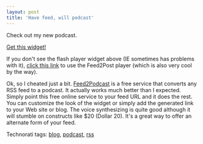 ```yaml
---
layout: post
title: 'Have feed, will podcast'
---
```

Check out my new podcast.

[Get this widget!](http://www.springwidgets.com/widgetize/788/?param=http%3A%2F%2Fwww.feed2podcast.com%2Fpodcast%2F49884907.xml&param_style_borderColor=000000&param_style_brandUrl=http://www.feed2podcast.com/images/cheangemetoyourimage.jpg&width=300&height=300)

If you don't see the flash player widget above (IE sometimes has problems with it), [click this link](http://www.feed2podcast.com/player/podcast_player.php?url=http://www.feed2podcast.com/podcast/49884907.xml) to use the Feed2Post player (which is also very cool by the way).

Ok, so I cheated just a bit. [Feed2Podcast](http://www.feed2podcast.com/) is a free service that converts any RSS feed to a podcast. It actually works much better than I expected. Simply point this free online service to your feed URL and it does the rest. You can customize the look of the widget or simply add the generated link to your Web site or blog. The voice synthesizing is quite good although it will stumble on constructs like $20 (Dollar 20). It's a great way to offer an alternate form of your feed.

Technorati tags: [blog](http://technorati.com/tags/blog), [podcast](http://technorati.com/tags/podcast), [rss](http://technorati.com/tags/rss)
